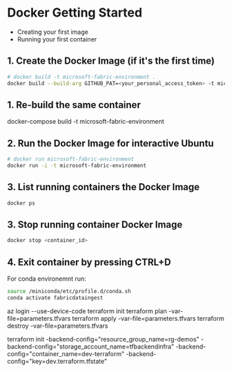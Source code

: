 # Docker Getting Started

- Creating your first image
- Running your first container

## 1. Create the Docker Image (if it's the first time)
```bash
# docker build -t microsoft-fabric-environment .
docker build --build-arg GITHUB_PAT=<your_personal_access_token> -t microsoft-fabric-environment -f .devcontainer/Dockerfile .
```

## 1. Re-build the same container

docker-compose build -t microsoft-fabric-environment

## 2. Run the Docker Image for interactive Ubuntu

```bash
# docker run microsoft-fabric-environment
docker run -i -t microsoft-fabric-environment
```

## 3. List running containers the Docker Image

```bash
docker ps
```

## 3. Stop running container Docker Image

```bash
docker stop <container_id>
```

## 4. Exit container by pressing CTRL+D

For conda environemnt
run: 
```bash
source /miniconda/etc/profile.d/conda.sh
conda activate fabricdataingest
```

az login --use-device-code
terraform init
terraform plan -var-file=parameters.tfvars
terraform apply -var-file=parameters.tfvars
terraform destroy  -var-file=parameters.tfvars

terraform init -backend-config="resource_group_name=rg-demos" -backend-config="storage_account_name=tfbackendinfra" -backend-config="container_name=dev-terraform" -backend-config="key=dev.terraform.tfstate"